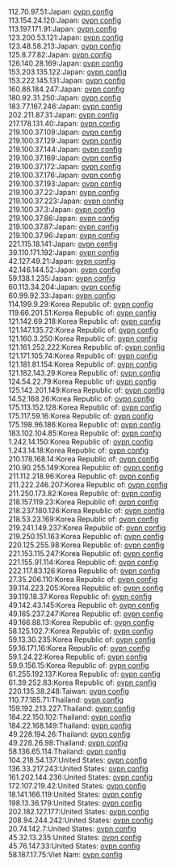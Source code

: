 112.70.97.51:Japan: [ovpn config](vpn/112_70_97_51.ovpn)  
113.154.24.120:Japan: [ovpn config](vpn/113_154_24_120.ovpn)  
113.197.171.91:Japan: [ovpn config](vpn/113_197_171_91.ovpn)  
123.200.53.121:Japan: [ovpn config](vpn/123_200_53_121.ovpn)  
123.48.58.213:Japan: [ovpn config](vpn/123_48_58_213.ovpn)  
125.8.77.82:Japan: [ovpn config](vpn/125_8_77_82.ovpn)  
126.140.28.169:Japan: [ovpn config](vpn/126_140_28_169.ovpn)  
153.203.135.122:Japan: [ovpn config](vpn/153_203_135_122.ovpn)  
153.222.145.131:Japan: [ovpn config](vpn/153_222_145_131.ovpn)  
160.86.184.247:Japan: [ovpn config](vpn/160_86_184_247.ovpn)  
180.92.31.250:Japan: [ovpn config](vpn/180_92_31_250.ovpn)  
183.77.167.246:Japan: [ovpn config](vpn/183_77_167_246.ovpn)  
202.211.87.31:Japan: [ovpn config](vpn/202_211_87_31.ovpn)  
217.178.131.40:Japan: [ovpn config](vpn/217_178_131_40.ovpn)  
219.100.37.109:Japan: [ovpn config](vpn/219_100_37_109.ovpn)  
219.100.37.129:Japan: [ovpn config](vpn/219_100_37_129.ovpn)  
219.100.37.144:Japan: [ovpn config](vpn/219_100_37_144.ovpn)  
219.100.37.169:Japan: [ovpn config](vpn/219_100_37_169.ovpn)  
219.100.37.172:Japan: [ovpn config](vpn/219_100_37_172.ovpn)  
219.100.37.176:Japan: [ovpn config](vpn/219_100_37_176.ovpn)  
219.100.37.193:Japan: [ovpn config](vpn/219_100_37_193.ovpn)  
219.100.37.22:Japan: [ovpn config](vpn/219_100_37_22.ovpn)  
219.100.37.223:Japan: [ovpn config](vpn/219_100_37_223.ovpn)  
219.100.37.3:Japan: [ovpn config](vpn/219_100_37_3.ovpn)  
219.100.37.86:Japan: [ovpn config](vpn/219_100_37_86.ovpn)  
219.100.37.87:Japan: [ovpn config](vpn/219_100_37_87.ovpn)  
219.100.37.96:Japan: [ovpn config](vpn/219_100_37_96.ovpn)  
221.115.18.141:Japan: [ovpn config](vpn/221_115_18_141.ovpn)  
39.110.171.192:Japan: [ovpn config](vpn/39_110_171_192.ovpn)  
42.127.49.21:Japan: [ovpn config](vpn/42_127_49_21.ovpn)  
42.146.144.52:Japan: [ovpn config](vpn/42_146_144_52.ovpn)  
59.138.1.235:Japan: [ovpn config](vpn/59_138_1_235.ovpn)  
60.113.34.204:Japan: [ovpn config](vpn/60_113_34_204.ovpn)  
60.99.92.33:Japan: [ovpn config](vpn/60_99_92_33.ovpn)  
114.199.9.29:Korea Republic of: [ovpn config](vpn/114_199_9_29.ovpn)  
119.66.201.51:Korea Republic of: [ovpn config](vpn/119_66_201_51.ovpn)  
121.142.69.218:Korea Republic of: [ovpn config](vpn/121_142_69_218.ovpn)  
121.147.135.72:Korea Republic of: [ovpn config](vpn/121_147_135_72.ovpn)  
121.160.3.250:Korea Republic of: [ovpn config](vpn/121_160_3_250.ovpn)  
121.161.252.222:Korea Republic of: [ovpn config](vpn/121_161_252_222.ovpn)  
121.171.105.74:Korea Republic of: [ovpn config](vpn/121_171_105_74.ovpn)  
121.181.81.154:Korea Republic of: [ovpn config](vpn/121_181_81_154.ovpn)  
121.182.143.29:Korea Republic of: [ovpn config](vpn/121_182_143_29.ovpn)  
124.54.22.79:Korea Republic of: [ovpn config](vpn/124_54_22_79.ovpn)  
125.142.201.149:Korea Republic of: [ovpn config](vpn/125_142_201_149.ovpn)  
14.52.168.26:Korea Republic of: [ovpn config](vpn/14_52_168_26.ovpn)  
175.113.152.128:Korea Republic of: [ovpn config](vpn/175_113_152_128.ovpn)  
175.117.59.16:Korea Republic of: [ovpn config](vpn/175_117_59_16.ovpn)  
175.198.96.186:Korea Republic of: [ovpn config](vpn/175_198_96_186.ovpn)  
183.102.104.85:Korea Republic of: [ovpn config](vpn/183_102_104_85.ovpn)  
1.242.14.150:Korea Republic of: [ovpn config](vpn/1_242_14_150.ovpn)  
1.243.14.18:Korea Republic of: [ovpn config](vpn/1_243_14_18.ovpn)  
210.178.168.14:Korea Republic of: [ovpn config](vpn/210_178_168_14.ovpn)  
210.90.255.149:Korea Republic of: [ovpn config](vpn/210_90_255_149.ovpn)  
211.112.218.96:Korea Republic of: [ovpn config](vpn/211_112_218_96.ovpn)  
211.222.246.207:Korea Republic of: [ovpn config](vpn/211_222_246_207.ovpn)  
211.250.173.82:Korea Republic of: [ovpn config](vpn/211_250_173_82.ovpn)  
218.157.119.23:Korea Republic of: [ovpn config](vpn/218_157_119_23.ovpn)  
218.237.180.126:Korea Republic of: [ovpn config](vpn/218_237_180_126.ovpn)  
218.53.23.169:Korea Republic of: [ovpn config](vpn/218_53_23_169.ovpn)  
219.241.149.237:Korea Republic of: [ovpn config](vpn/219_241_149_237.ovpn)  
219.250.151.163:Korea Republic of: [ovpn config](vpn/219_250_151_163.ovpn)  
220.125.255.98:Korea Republic of: [ovpn config](vpn/220_125_255_98.ovpn)  
221.153.115.247:Korea Republic of: [ovpn config](vpn/221_153_115_247.ovpn)  
221.155.91.114:Korea Republic of: [ovpn config](vpn/221_155_91_114.ovpn)  
222.117.83.126:Korea Republic of: [ovpn config](vpn/222_117_83_126.ovpn)  
27.35.206.110:Korea Republic of: [ovpn config](vpn/27_35_206_110.ovpn)  
39.114.223.205:Korea Republic of: [ovpn config](vpn/39_114_223_205.ovpn)  
39.119.18.37:Korea Republic of: [ovpn config](vpn/39_119_18_37.ovpn)  
49.142.43.145:Korea Republic of: [ovpn config](vpn/49_142_43_145.ovpn)  
49.165.237.247:Korea Republic of: [ovpn config](vpn/49_165_237_247.ovpn)  
49.166.88.13:Korea Republic of: [ovpn config](vpn/49_166_88_13.ovpn)  
58.125.102.7:Korea Republic of: [ovpn config](vpn/58_125_102_7.ovpn)  
59.13.30.235:Korea Republic of: [ovpn config](vpn/59_13_30_235.ovpn)  
59.16.171.16:Korea Republic of: [ovpn config](vpn/59_16_171_16.ovpn)  
59.1.24.22:Korea Republic of: [ovpn config](vpn/59_1_24_22.ovpn)  
59.9.156.15:Korea Republic of: [ovpn config](vpn/59_9_156_15.ovpn)  
61.255.192.137:Korea Republic of: [ovpn config](vpn/61_255_192_137.ovpn)  
61.39.252.83:Korea Republic of: [ovpn config](vpn/61_39_252_83.ovpn)  
220.135.38.248:Taiwan: [ovpn config](vpn/220_135_38_248.ovpn)  
110.77.185.71:Thailand: [ovpn config](vpn/110_77_185_71.ovpn)  
159.192.213.227:Thailand: [ovpn config](vpn/159_192_213_227.ovpn)  
184.22.150.102:Thailand: [ovpn config](vpn/184_22_150_102.ovpn)  
184.22.168.149:Thailand: [ovpn config](vpn/184_22_168_149.ovpn)  
49.228.194.26:Thailand: [ovpn config](vpn/49_228_194_26.ovpn)  
49.228.26.98:Thailand: [ovpn config](vpn/49_228_26_98.ovpn)  
58.136.65.114:Thailand: [ovpn config](vpn/58_136_65_114.ovpn)  
104.218.54.137:United States: [ovpn config](vpn/104_218_54_137.ovpn)  
136.33.217.243:United States: [ovpn config](vpn/136_33_217_243.ovpn)  
161.202.144.236:United States: [ovpn config](vpn/161_202_144_236.ovpn)  
172.107.219.42:United States: [ovpn config](vpn/172_107_219_42.ovpn)  
18.141.166.119:United States: [ovpn config](vpn/18_141_166_119.ovpn)  
198.13.36.179:United States: [ovpn config](vpn/198_13_36_179.ovpn)  
202.182.127.177:United States: [ovpn config](vpn/202_182_127_177.ovpn)  
208.94.244.242:United States: [ovpn config](vpn/208_94_244_242.ovpn)  
20.74.142.7:United States: [ovpn config](vpn/20_74_142_7.ovpn)  
45.32.13.235:United States: [ovpn config](vpn/45_32_13_235.ovpn)  
45.76.147.33:United States: [ovpn config](vpn/45_76_147_33.ovpn)  
58.187.17.75:Viet Nam: [ovpn config](vpn/58_187_17_75.ovpn)  
